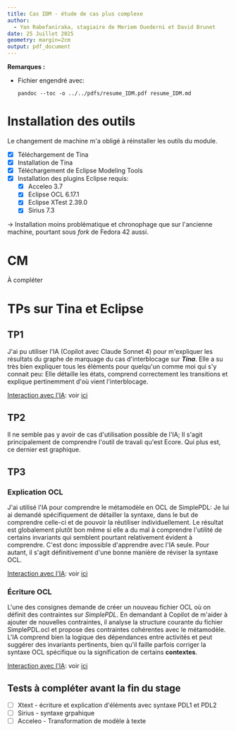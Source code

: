 ```yaml
---
title: Cas IDM - étude de cas plus complexe
author:
  - Yan Rabefaniraka, stagiaire de Meriem Ouederni et David Brunet
date: 25 Juillet 2025
geometry: margin=2cm
output: pdf_document
---
```


**Remarques :** 

- Fichier engendré avec:

    ```
    pandoc --toc -o ../../pdfs/resume_IDM.pdf resume_IDM.md
    ```

# Installation des outils
Le changement de machine m'a obligé à réinstaller les outils du module.

- [X] Téléchargement de Tina
- [X] Installation de Tina
- [X] Téléchargement de Eclipse Modeling Tools
- [X] Installation des plugins Eclipse requis:
  - [X] Acceleo 3.7
  - [X] Eclipse OCL 6.17.1
  - [X] Eclipse XTest 2.39.0
  - [X] Sirius 7.3

-> Installation moins problématique et chronophage que sur l'ancienne machine, pourtant sous *fork* de Fedora 42 aussi.

# CM

À compléter

# TPs sur Tina et Eclipse

## TP1

J'ai pu utiliser l'IA (Copilot avec Claude Sonnet 4) pour m'expliquer les résultats du graphe de marquage du cas d'interblocage sur ***Tina***. Elle a su très bien expliquer tous les éléments pour quelqu'un comme moi qui s'y connait peu: Elle détaille les états, comprend correctement les transitions et explique pertinemment d'où vient l'interblocage.

<u>Interaction avec l'IA</u>: voir [ici](https://github.com/YanRabe/LLMsForEducation/blob/main/IDM/copilot_chat/interblocages.md)

## TP2

Il ne semble pas y avoir de cas d'utilisation possible de l'IA; Il s'agit principalement de comprendre l'outil de travali qu'est Ecore. Qui plus est, ce dernier est graphique.

## TP3

### Explication OCL
J'ai utilisé l'IA pour comprendre le métamodèle en OCL de SimplePDL: Je lui ai demandé spécifiquement de détailler la syntaxe, dans le but de comprendre celle-ci et de pouvoir la réutiliser individuellement. Le résultat est globalement plutôt bon même si elle a du mal à comprendre l'utilité de certains invariants qui semblent pourtant relativement évident à comprendre. C'est donc impossible d'apprendre avec l'IA seule. Pour autant, il s'agit définitivement d'une bonne manière de réviser la syntaxe OCL.

<u>Interaction avec l'IA</u>: voir [ici](https://github.com/YanRabe/LLMsForEducation/blob/main/IDM/copilot_chat/ocl_process.md)

### Écriture OCL

L'une des consignes demande de créer un nouveau fichier OCL où on définit des contraintes sur *SimplePDL*. En demandant à Copilot de m'aider à ajouter de nouvelles contraintes, il analyse la structure courante du fichier SimplePDL.ocl et propose des contraintes cohérentes avec le métamodèle. L'IA comprend bien la logique des dépendances entre activités et peut suggérer des invariants pertinents, bien qu'il faille parfois corriger la syntaxe OCL spécifique ou la signification de certains **contextes**.

<u>Interaction avec l'IA</u>: voir [ici](https://github.com/YanRabe/LLMsForEducation/blob/main/IDM/copilot_chat/ocl_process.md)

## Tests à compléter avant la fin du stage

- [ ] Xtext - écriture et explication d'éléments avec syntaxe PDL1 et PDL2
- [ ] Sirius - syntaxe grpahique
- [ ] Acceleo - Transformation de modèle à texte